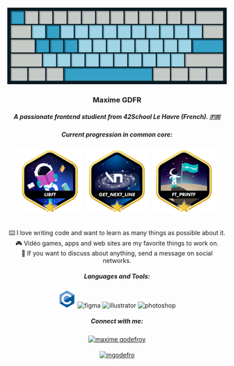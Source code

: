 <p align="center"> <img src="https://github.com/MaximeGDFR/MaximeGDFR/blob/main/keyboard.png?raw=true" alt="ban" style="width:auto height:auto"/>

<h3 align="center">Maxime GDFR</h3>
<h5 align="center">A passionate frontend studient from 42School Le Havre (French). 🇫🇷</h5>

<h5 align="center">Current progression in common core:</h3>
<p align="center">
  <a href="https://github.com/MaximeGDFR/Libft_42" style="text-decoration: none; border: none;">
    <img src="https://github.com/MaximeGDFR/MaximeGDFR/blob/main/libftm.png?raw=true" alt="Libft" width="150" height="150"/>
  </a>
  <img src="https://github.com/MaximeGDFR/MaximeGDFR/blob/main/get_next_linem.png?raw=true" alt="GNL" width="150" height="150"/>
  <img src="https://github.com/MaximeGDFR/MaximeGDFR/blob/main/ft_printfm.png?raw=true" alt="Ft_printf" width="150" height="150"/>
</p>

<p align="center">
  <br>
  ⌨️ I love writing code and want to learn as many things as possible about it.
  <br>
  🎮 Vidéo games, apps and web sites are my favorite things to work on.
  <br>
  💬 If you want to discuss about anything, send a message on social networks.
  <br>

<h5 align="center">Languages and Tools:</h3>
<p align="center"> <img src="https://raw.githubusercontent.com/devicons/devicon/master/icons/c/c-original.svg" alt="c" width="40" height="40"/> <img src="https://www.vectorlogo.zone/logos/figma/figma-icon.svg" alt="figma" width="40" height="40"/> <img src="https://www.vectorlogo.zone/logos/adobe_illustrator/adobe_illustrator-icon.svg" alt="illustrator" width="40" height="40"/> <img src="https://upload.wikimedia.org/wikipedia/commons/a/af/Adobe_Photoshop_CC_icon.svg" alt="photoshop" width="40" height="40"/> </p>

<h5 align="center">Connect with me:</h3>
<p align="center">
<a href="https://www.linkedin.com/in/maxime-gdfr?utm_source=share&utm_campaign=share_via&utm_content=profile&utm_medium=android_app" target="blank"><img align="center" src="https://raw.githubusercontent.com/rahuldkjain/github-profile-readme-generator/master/src/images/icons/Social/linked-in-alt.svg" alt="maxime godefroy" height="30" width="40" /></a>
<br><br>
<a href="https://discord.com/users/mgodefro%231234" target="_blank">
  <img align="center" src="https://img.shields.io/badge/Discord-mgodefro%231234-7289DA?style=for-the-badge&logo=discord&logoColor=white" alt="mgodefro" height="30" width="auto" />
</a>

<!-- <p align="center">
  <img src="https://user-images.githubusercontent.com/58959408/157782696-8bc9ca49-ca61-4ab5-8b83-49c4e76c1a8f.svg" width="auto" height="auto" />
</p> -->
